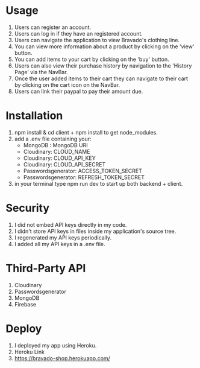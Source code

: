 # Usage

1. Users can register an account.
2. Users can log in if they have an registered account.
3. Users can navigate the application to view Bravado's clothing line.
4. You can view more information about a product by clicking on the 'view' button.
5. You can add items to your cart by clicking on the 'buy' button.
6. Users can also view their purchase history by navigation to the 'History Page' via the NavBar.
7. Once the user added items to their cart they can navigate to their cart by clicking on the cart icon on the NavBar.
8. Users can link their paypal to pay their amount due.

# Installation

1.  npm install & cd client + npm install to get node_modules.
2.  add a .env file containing your:
    - MongoDB : MongoDB URI
    - Cloudinary: CLOUD_NAME
    - Cloudinary: CLOUD_API_KEY
    - Cloudinary: CLOUD_API_SECRET
    - Passwordsgenerator: ACCESS_TOKEN_SECRET
    - Passwordsgenerator: REFRESH_TOKEN_SECRET
3.  in your terminal type npm run dev to start up both backend + client.

# Security

1. I did not embed API keys directly in my code.
2. I didn't store API keys in files inside my application's source tree.
3. I regenerated my API keys periodically.
4. I added all my API keys in a .env file.

# Third-Party API

1. Cloudinary
2. Passwordsgenerator
3. MongoDB
4. Firebase

# Deploy

1. I deployed my app using Heroku.
2. Heroku Link
3. https://bravado-shop.herokuapp.com/

